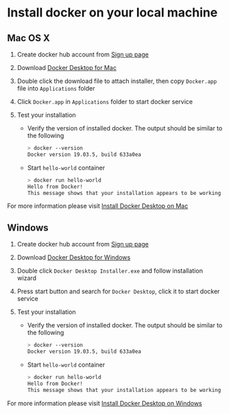 # Install docker on your local machine

## Mac OS X

1. Create docker hub account from [Sign up page](https://hub.docker.com/signup/)

2. Download [Docker Desktop for Mac](https://hub.docker.com/?overlay=onboarding)

3. Double click the download file to attach installer, then copy `Docker.app` file into `Applications` folder

4. Click `Docker.app` in `Applications` folder to start docker service

5. Test your installation
   - Verify the version of installed docker. The output should be similar to the following

     ```bash
     > docker --version
     Docker version 19.03.5, build 633a0ea
     ```

   - Start `hello-world` container

      ```bash
      > docker run hello-world
     Hello from Docker!
     This message shows that your installation appears to be working correctly.
      ```

For more information please visit [Install Docker Desktop on Mac](https://docs.docker.com/docker-for-mac/install/)

## Windows

1. Create docker hub account from [Sign up page](https://hub.docker.com/signup/)

2. Download [Docker Desktop for Windows](https://hub.docker.com/?overlay=onboarding)

3. Double click `Docker Desktop Installer.exe` and follow installation wizard

4. Press start button and search for `Docker Desktop`, click it to start docker service

5. Test your installation
   - Verify the version of installed docker. The output should be similar to the following

     ```bash
     > docker --version
     Docker version 19.03.5, build 633a0ea
     ```

   - Start `hello-world` container

      ```bash
      > docker run hello-world
     Hello from Docker!
     This message shows that your installation appears to be working correctly.

For more information please visit [Install Docker Desktop on Windows](https://docs.docker.com/docker-for-windows/install/)
